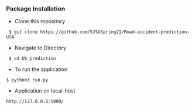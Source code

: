 ### Package Installation

- Clone this repository

` $ git clone https://github.com/SJSUSpring21/Road-accident-prediction-USA`

- Navigate to Directory

` $ cd US_prediction`

- To run the application

`$ python3 run.py`

- Application on local-host

`http://127.0.0.1:5000/ `
